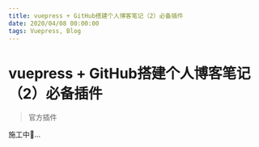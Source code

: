 ```yaml
---
title: vuepress + GitHub搭建个人博客笔记（2）必备插件
date: 2020/04/08 00:00:00
tags: Vuepress, Blog
---
```


# vuepress + GitHub搭建个人博客笔记（2）必备插件

<ClientOnly>
  <display-bar :displayData="$frontmatter"></display-bar>
</ClientOnly>

> 官方插件

施工中🚧...